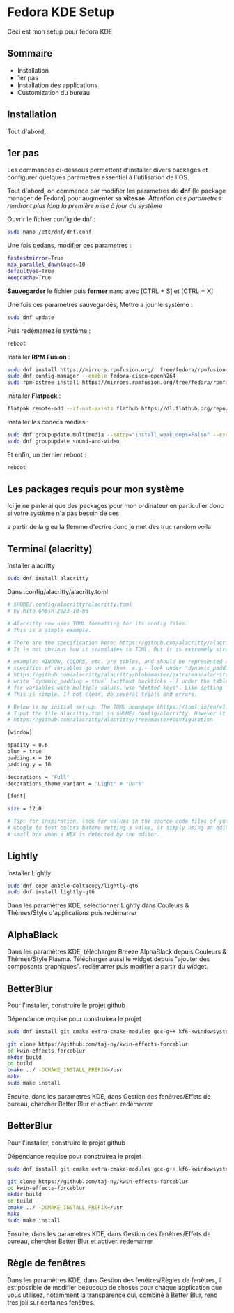 # Fedora KDE Setup

Ceci est mon setup pour fedora KDE 


## Sommaire

- Installation
- 1er pas
- Installation des applications
- Customization du bureau


## Installation

Tout d'abord, 
## 1er pas

Les commandes ci-dessous permettent d'installer divers packages et configurer quelques parametres essentiel à l'utilisation de l'OS.

Tout d'abord, on commence par modifier les parametres de **dnf** (le package manager de Fedora) pour augmenter sa **vitesse**. _Attention ces parametres rendront plus long la première mise à jour du système_

Ouvrir le fichier config de dnf :
```bash
sudo nano /etc/dnf/dnf.conf
```

Une fois dedans, modifier ces parametres :
```bash
fastestmirror=True
max_parallel_downloads=10
defaultyes=True
keepcache=True
```

**Sauvegarder** le fichier puis **fermer** nano avec 
[CTRL + S] et [CTRL + X]

Une fois ces parametres sauvegardés, Mettre a jour le système :

```bash
sudo dnf update
```

Puis redémarrez le système :

```bash
reboot
```

Installer **RPM Fusion** :

```bash
sudo dnf install https://mirrors.rpmfusion.org/  free/fedora/rpmfusion-free-release-$(rpm -E %fedora).noarch.rpm https://mirrors.rpmfusion.org/nonfree/fedora/rpmfusion-nonfree-release-$(rpm -E %fedora).noarch.rpm
sudo dnf config-manager --enable fedora-cisco-openh264
sudo rpm-ostree install https://mirrors.rpmfusion.org/free/fedora/rpmfusion-free-release-$(rpm -E %fedora).noarch.rpm https://mirrors.rpmfusion.org/nonfree/fedora/rpmfusion-nonfree-release-$(rpm -E %fedora).noarch.rpm

```

Installer **Flatpack** :

```bash
flatpak remote-add --if-not-exists flathub https://dl.flathub.org/repo/flathub.flatpakrepo
```

Installer les codecs médias : 
```bash
sudo dnf groupupdate multimedia --setop="install_weak_deps=False" --exclude=PackageKit-gstreamer-plugin
sudo dnf groupupdate sound-and-video
```
Et enfin, un dernier reboot :
```bash
reboot
```
## Les packages requis pour mon système

Ici je ne parlerai que des packages pour mon ordinateur en particulier donc si votre système n'a pas besoin de ces 

a partir de la g eu la flemme d'ecrire donc je met des truc random voila 
## Terminal (alacritty)

Installer alacritty 

```bash
sudo dnf install alacritty
```

Dans .config/alacritty/alacritty.toml

```bash
# $HOME/.config/alacritty/alacritty.toml
# by Rito Ghosh 2023-10-06

# Alacritty now uses TOML formatting for its config files.
# This is a simple example.

# There are the specification here: https://github.com/alacritty/alacritty/blob/master/extra/man/alacritty.5.scd
# It is not obvious how it translates to TOML. But it is extremely straightforward.

# example: WINDOW, COLORS, etc. are tables, and should be represented as [window], [colors], respectively.
# specifics of variables go under them. e.g.- look under "dynamic_padding" under-
# https://github.com/alacritty/alacritty/blob/master/extra/man/alacritty.5.scd#window
# write `dynamic_padding = true` (without backticks -`) under the table [window]
# for variables with multiple values, use "dotted keys". Like setting `padding.x = 5` under [window].
# This is simple. If not clear, do several trials and errors.

# Below is my initial set-up. The TOML homepage (https://toml.io/en/v1.0.0) was very helpful in figuring this out. 
# I put the file alacritty.toml in $HOME/.config/alacritty. However it can be kept anywhere among the places mentioned in
# https://github.com/alacritty/alacritty/tree/master#configuration

[window]

opacity = 0.6
blur = true
padding.x = 10
padding.y = 10

decorations = "Full"
decorations_theme_variant = "Light" # "Dark"

[font]

size = 12.0

# Tip: for inspiration, look for values in the source code files of your favorite VS Code themes, and use the color picker in
# Google to test colors before setting a value, or simply using an editor such as VS Code where colors are displayed in a 
# small box when a HEX is detected by the editor.

```


## Lightly

Installer Lightly
```bash
sudo dnf copr enable deltacopy/lightly-qt6
sudo dnf install lightly-qt6
```

Dans les paramètres KDE, selectionner Lightly dans Couleurs & Thèmes/Style d'applications puis redémarrer
## AlphaBlack

Dans les paramètres KDE, télécharger Breeze AlphaBlack depuis Couleurs & Thèmes/Style Plasma.
Télécharger aussi le widget depuis "ajouter des composants graphiques". redémarrer puis modifier a partir du widget.
## BetterBlur


Pour l'installer, construire le projet github

Dépendance requise pour construirea le projet
```bash
sudo dnf install git cmake extra-cmake-modules gcc-g++ kf6-kwindowsystem-devel plasma-workspace-devel libplasma-devel qt6-qtbase-private-devel qt6-qtbase-devel cmake kwin-devel extra-cmake-modules kwin-devel kf6-knotifications-devel kf6-kio-devel kf6-kcrash-devel kf6-ki18n-devel kf6-kguiaddons-devel libepoxy-devel kf6-kglobalaccel-devel kf6-kcmutils-devel kf6-kconfigwidgets-devel kf6-kdeclarative-devel kdecoration-devel kf6-kglobalaccel kf6-kdeclarative libplasma kf6-kio qt6-qtbase kf6-kguiaddons kf6-ki18n wayland-devel
```

```bash
git clone https://github.com/taj-ny/kwin-effects-forceblur
cd kwin-effects-forceblur
mkdir build
cd build
cmake ../ -DCMAKE_INSTALL_PREFIX=/usr
make
sudo make install
```

Ensuite, dans les parametres KDE, dans Gestion des fenêtres/Effets de bureau, chercher Better Blur et activer. redémarrer
## BetterBlur


Pour l'installer, construire le projet github

Dépendance requise pour construirea le projet
```bash
sudo dnf install git cmake extra-cmake-modules gcc-g++ kf6-kwindowsystem-devel plasma-workspace-devel libplasma-devel qt6-qtbase-private-devel qt6-qtbase-devel cmake kwin-devel extra-cmake-modules kwin-devel kf6-knotifications-devel kf6-kio-devel kf6-kcrash-devel kf6-ki18n-devel kf6-kguiaddons-devel libepoxy-devel kf6-kglobalaccel-devel kf6-kcmutils-devel kf6-kconfigwidgets-devel kf6-kdeclarative-devel kdecoration-devel kf6-kglobalaccel kf6-kdeclarative libplasma kf6-kio qt6-qtbase kf6-kguiaddons kf6-ki18n wayland-devel
```

```bash
git clone https://github.com/taj-ny/kwin-effects-forceblur
cd kwin-effects-forceblur
mkdir build
cd build
cmake ../ -DCMAKE_INSTALL_PREFIX=/usr
make
sudo make install
```

Ensuite, dans les parametres KDE, dans Gestion des fenêtres/Effets de bureau, chercher Better Blur et activer. redémarrer
## Règle de fenêtres

Dans les paramètres KDE, dans Gestion des fenêtres/Règles de fenêtres, il est possible de modifier beaucoup de choses pour chaque application que vous utilisez, notamment la transparence qui, combiné à Better Blur, rend très joli sur certaines fenêtres.
